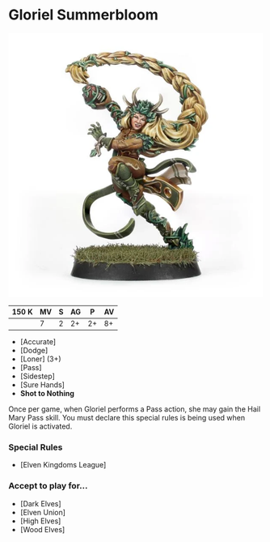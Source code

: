 # Gloriel Summerbloom

![](../media/starplayers/GSummerbloom01.webp)

| 150 K  | MV | S | AG | P | AV |
| --- | --- | --- | --- | --- | --- |
| | 7 | 2 | 2+ | 2+ | 8+ |

* [Accurate]
* [Dodge]
* [Loner] (3+)
* [Pass]
* [Sidestep]
* [Sure Hands]
* **Shot to Nothing**

Once per game, when Gloriel performs a Pass action, she may gain the Hail Mary Pass skill. You must declare this special rules is being used when Gloriel is activated.

### Special Rules
* [Elven Kingdoms League]

### Accept to play for...
* [Dark Elves]
* [Elven Union]
* [High Elves]
* [Wood Elves]
